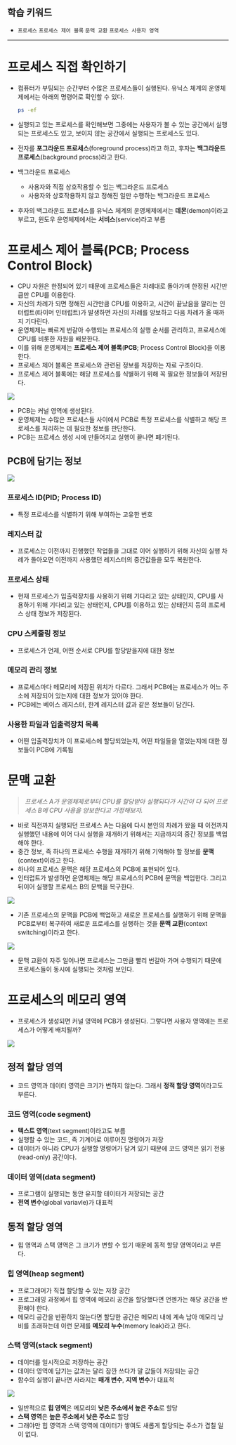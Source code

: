 ## 학습 키워드

- `프로세스` `프로세스 제어 블록` `문맥 교환` `프로세스 사용자 영역`

---

# 프로세스 직접 확인하기

- 컴퓨터가 부팅되는 순간부터 수많은 프로세스들이 실행된다. 유닉스 체계의 운영체제에서는 아래의 명령어로 확인할 수 있다.
    
    ```bash
    ps -ef
    ```
    
- 실행되고 있는 프로세스를 확인해보면 그중에는 사용자가 볼 수 있는 공간에서 실행되는 프로세스도 있고, 보이지 않는 공간에서 실행되는 프로세스도 있다.
- 전자를 **포그라운드 프로세스**(foreground process)라고 하고, 후자는 **백그라운드 프로세스**(background procss)라고 한다.
- 백그라운드 프로세스
    - 사용자와 직접 상호작용할 수 있는 백그라운드 프로세스
    - 사용자와 상호작용하지 않고 정해진 일만 수행하는 백그라운드 프로세스
- 후자의 백그라운드 프로세스를 유닉스 체계의 운영체제에서는 **데몬**(demon)이라고 부르고, 윈도우 운영체제에서는 **서비스**(service)라고 부름

# 프로세스 제어 블록(**PCB**; Process Control Block)

- CPU 자원은 한정되어 있기 때문에 프로세스들은 차례대로 돌아가며 한정된 시간만큼만 CPU를 이용한다.
- 자신의 차례가 되면 정해진 시간만큼 CPU를 이용하고, 시간이 끝났음을 알리는 인터럽트(타이머 인터럽트)가 발생하면 자신의 차례를 양보하고 다음 차례가 올 때까지 기다린다.
- 운영체제는 빠르게 번갈아 수행되는 프로세스의 실행 순서를 관리하고, 프로세스에 CPU를 비롯한 자원을 배분한다.
- 이를 위해 운영체제는 **프로세스 제어 블록**(**PCB**; Process Control Block)을 이용한다.
- 프로세스 제어 블록은 프로세스와 관련된 정보를 저장하는 자료 구조이다.
- 프로세스 제어 블록에는 해당 프로세스를 식별하기 위해 꼭 필요한 정보들이 저장된다.

![](/CS/hongong/img/PCB.png)

- PCB는 커널 영역에 생성된다.
- 운영체제는 수많은 프로세스들 사이에서 PCB로 특정 프로세스를 식별하고 해당 프로세스를 처리하는 데 필요한 정보를 판단한다.
- PCB는 프로세스 생성 시에 만들어지고 실행이 끝나면 폐기된다.

## PCB에 담기는 정보

![](/CS/hongong/img/PCB에_담기는_정보.png)

### 프로세스 ID(PID; Process ID)

- 특정 프로세스를 식별하기 위해 부여하는 고유한 번호

### 레지스터 값

- 프로세스는 이전까지 진행했던 작업들을 그대로 이어 실행하기 위해 자신의 실행 차례가 돌아오면 이전까지 사용했던 레지스터의 중간값들을 모두 복원한다.

### 프로세스 상태

- 현재 프로세스가 입출력장치를 사용하기 위해 기다리고 있는 상태인지, CPU를 사용하기 위해 기다리고 있는 상태인지, CPU를 이용하고 있는 상태인지 등의 프로세스 상태 정보가 저장된다.

### CPU 스케줄링 정보

- 프로세스가 언제, 어떤 순서로 CPU를 할당받을지에 대한 정보

### 메모리 관리 정보

- 프로세스마다 메모리에 저장된 위치가 다르다. 그래서 PCB에는 프로세스가 어느 주소에 저장되어 있는지에 대한 정보가 있어야 한다.
- PCB에는 베이스 레지스터, 한계 레지스터 값과 같은 정보들이 담긴다.

### 사용한 파일과 입출력장치 목록

- 어떤 입출력장치가 이 프로세스에 할당되었는지, 어떤 파일들을 열었는지에 대한 정보들이 PCB에 기록됨

# 문맥 교환

> *프로세스 A가 운영체제로부터 CPU를 할당받아 실행되다가 시간이 다 되어 프로세스 B에 CPU 사용을 양보한다고 가정해보자.*
> 
- 바로 직전까지 실행되던 프로세스 A는 다음에 다시 본인의 차례가 왔을 때 이전까지 실행했던 내용에 이어 다시 실행을 재개하기 위해서는 지금까지의 중간 정보를 백업해야 한다.
- 중간 정보, 즉 하나의 프로세스 수행을 재개하기 위해 기억해야 할 정보를 **문맥**(context)이라고 한다.
- 하나의 프로세스 문맥은 해당 프로세스의 PCB에 표현되어 있다.
- 인터럽트가 발생하면 운영체제는 해당 프로세스의 PCB에 문맥을 백업한다. 그리고 뒤이어 실행할 프로세스 B의 문백을 복구한다.

![](/CS/hongong/img/문맥_교환1.png)

- 기존 프로세스의 문맥을 PCB에 백업하고 새로운 프로세스를 실행하기 위해 문맥을 PCB로부터 복구하여 새로운 프로세스를 실행하는 것을 **문맥 교환**(context switching)이라고 한다.

![](/CS/hongong/img/문맥_교환2.png)

- 문맥 교환이 자주 일어나면 프로세스는 그만큼 빨리 번갈아 가며 수행되기 때문에 프로세스들이 동시에 실행되는 것처럼 보인다.

# 프로세스의 메모리 영역

- 프로세스가 생성되면 커널 영역에 PCB가 생성된다. 그렇다면 사용자 영역에는 프로세스가 어떻게 배치될까?

![](/CS/hongong/img/프로세스의_메모리_영역.png)

## 정적 할당 영역

- 코드 영역과 데이터 영역은 크기가 변하지 않는다. 그래서 **정적 할당 영역**이라고도 부른다.

### 코드 영역(code segment)

- **텍스트 영역**(text segment)이라고도 부름
- 실행할 수 있는 코드, 즉 기계어로 이루어진 명령어가 저장
- 데이터가 아니라 CPU가 실행할 명령어가 담겨 있기 때문에 코드 영역은 읽기 전용(read-only) 공간이다.

### 데이터 영역(data segment)

- 프로그램이 실행되는 동안 유지할 테이터가 저장되는 공간
- **전역 변수**(global variavle)가 대표적

## 동적 할당 영역

- 힙 영역과 스택 영역은 그 크기가 변할 수 있기 때문에 동적 할당 영역이라고 부른다.

### 힙 영역(heap segment)

- 프로그래머가 직접 할당할 수 있는 저장 공간
- 프로그래밍 과정에서 힙 영역에 메모리 공간을 할당했다면 언젠가는 해당 공간을 반환해야 한다.
- 메모리 공간을 반환하지 않는다면 할당한 공간은 메모리 내에 계속 남아 메모리 낭비를 초래하는데 이런 문제를 **메모리 누수**(memory leak)라고 한다.

### 스택 영역(stack segment)

- 데이터를 일시적으로 저장하는 공간
- 데이터 영역에 담기는 값과는 달리 잠깐 쓰다가 말 값들이 저장되는 공간
- 함수의 실행이 끝나면 사라지는 **매개 변수**, **지역 변수**가 대표적

![](/CS/hongong/img/스택영역과_힙영역.png)

- 일반적으로 **힙 영역**은 메모리의 **낮은 주소에서 높은 주소**로 할당
- **스택 영역**은 **높은 주소에서 낮은 주소**로 할당
- 그래야만 힙 영역과 스택 영역에 데이터가 쌓여도 새롭게 할당되는 주소가 겹칠 일이 없다.